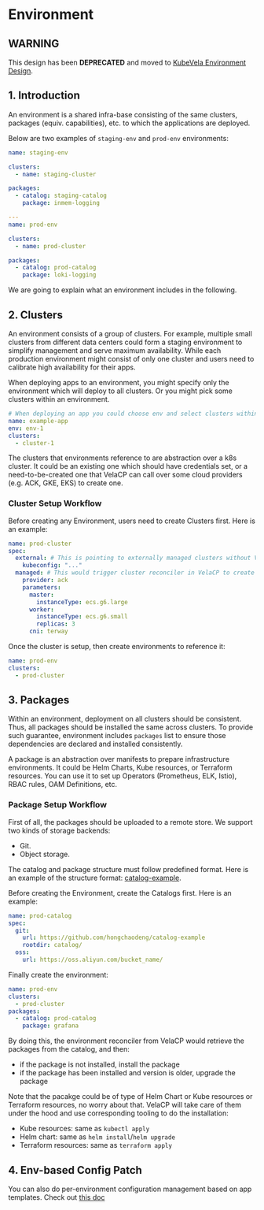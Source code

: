 # Environment

## WARNING

This design has been **DEPRECATED** and moved to [KubeVela Environment Design](https://github.com/oam-dev/kubevela/blob/master/design/vela-core/environment.md).

## 1. Introduction

An environment is a shared infra-base consisting of the same clusters, packages (equiv. capabilities), etc.
to which the applications are deployed.

Below are two examples of `staging-env` and `prod-env` environments:

```yaml
name: staging-env

clusters:
  - name: staging-cluster

packages:
  - catalog: staging-catalog
    package: inmem-logging

---
name: prod-env

clusters:
  - name: prod-cluster

packages:
  - catalog: prod-catalog
    package: loki-logging
```

We are going to explain what an environment includes in the following.

## 2. Clusters

An environment consists of a group of clusters. For example, multiple small clusters from different data centers could form a staging environment to simplify management and serve maximum availability. While each production environment might consist of only one cluster and users need to calibrate high availability for their apps.

When deploying apps to an environment, you might specify only the environment which will deploy to all clusters. Or you might pick some clusters within an environment.

```yaml
# When deploying an app you could choose env and select clusters within the env.
name: example-app
env: env-1
clusters:
  - cluster-1
```

The clusters that environments reference to are abstraction over a k8s cluster. It could be an existing one which should have credentials set, or a need-to-be-created one that VelaCP can call over some cloud providers (e.g. ACK, GKE, EKS) to create one.

### Cluster Setup Workflow

Before creating any Environment, users need to create Clusters first. Here is an example:

```yaml
name: prod-cluster
spec:
  external: # This is pointing to externally managed clusters without VelaCP reconciling
    kubeconfig: "..."
  managed: # This would trigger cluster reconciler in VelaCP to create and manage a cluster
    provider: ack
    parameters:
      master:
        instanceType: ecs.g6.large
      worker:
        instanceType: ecs.g6.small
        replicas: 3
      cni: terway
```

Once the cluster is setup, then create environments to reference it:

```yaml
name: prod-env
clusters:
  - prod-cluster
```

## 3. Packages

Within an environment, deployment on all clusters should be consistent. Thus, all packages should be installed the same across clusters.
To provide such guarantee, environment includes `packages` list to ensure those dependencies are declared and installed consistently.

A package is an abstraction over manifests to prepare infrastructure environments. It could be Helm Charts, Kube resources, or Terraform resources. You can use it to set up Operators (Prometheus, ELK, Istio), RBAC rules, OAM Definitions, etc.

### Package Setup Workflow

First of all, the packages should be uploaded to a remote store. We support two kinds of storage backends:

- Git.
- Object storage.

The catalog and package structure must follow predefined format. Here is an example of the structure format: [catalog-example](https://github.com/hongchaodeng/catalog-example).

Before creating the Environment, create the Catalogs first. Here is an example:

```yaml
name: prod-catalog
spec:
  git:
    url: https://github.com/hongchaodeng/catalog-example
    rootdir: catalog/
  oss:
    url: https://oss.aliyun.com/bucket_name/
```

Finally create the environment:

```yaml
name: prod-env
clusters:
  - prod-cluster
packages:
  - catalog: prod-catalog
    package: grafana
```

By doing this, the environment reconciler from VelaCP would retrieve the packages from the catalog, and then:

- if the package is not installed, install the package
- if the package has been installed and version is older, upgrade the package

Note that the pacakge could be of type of Helm Chart or Kube resources or Terraform resources, no worry about that.
VelaCP will take care of them under the hood and use corresponding tooling to do the installation:

- Kube resources: same as `kubectl apply`
- Helm chart: same as `helm install`/`helm upgrade`
- Terraform resources: same as `terraform apply`

## 4. Env-based Config Patch

You can also do per-environment configuration management based on app templates.
Check out [this doc](env_based_patch.md)
